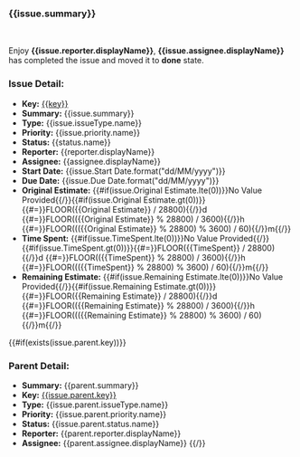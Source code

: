 ### {{issue.summary}}
<br/>

Enjoy **{{issue.reporter.displayName}}**, **{{issue.assignee.displayName}}** has completed the issue and moved it to **done** state.

### Issue Detail:
- **Key:** [{{key}}]({{url}})
- **Summary:** {{issue.summary}}
- **Type:** {{issue.issueType.name}}
- **Priority:** {{issue.priority.name}}
- **Status:** {{status.name}}
- **Reporter:** {{reporter.displayName}}
- **Assignee:** {{assignee.displayName}}
- **Start Date:** {{issue.Start Date.format("dd/MM/yyyy")}}
- **Due Date:** {{issue.Due Date.format("dd/MM/yyyy")}}
- **Original Estimate:** {{#if(issue.Original Estimate.lte(0))}}No Value Provided{{/}}{{#if(issue.Original Estimate.gt(0))}}{{#=}}FLOOR({{Original Estimate}} / 28800){{/}}d {{#=}}FLOOR(({{Original Estimate}} % 28800) / 3600){{/}}h {{#=}}FLOOR((({{Original Estimate}} % 28800) % 3600) / 60){{/}}m{{/}}
- **Time Spent:** {{#if(issue.TimeSpent.lte(0))}}No Value Provided{{/}}{{#if(issue.TimeSpent.gt(0))}}{{#=}}FLOOR({{TimeSpent}} / 28800){{/}}d {{#=}}FLOOR(({{TimeSpent}} % 28800) / 3600){{/}}h {{#=}}FLOOR((({{TimeSpent}} % 28800) % 3600) / 60){{/}}m{{/}}
- **Remaining Estimate:** {{#if(issue.Remaining Estimate.lte(0))}}No Value Provided{{/}}{{#if(issue.Remaining Estimate.gt(0))}}{{#=}}FLOOR({{Remaining Estimate}} / 28800){{/}}d {{#=}}FLOOR(({{Remaining Estimate}} % 28800) / 3600){{/}}h {{#=}}FLOOR((({{Remaining Estimate}} % 28800) % 3600) / 60){{/}}m{{/}}

{{#if(exists(issue.parent.key))}}
### Parent Detail:
- **Summary:** {{parent.summary}}
- **Key:** [{{issue.parent.key}}]({{issue.parent.url}})
- **Type:** {{issue.parent.issueType.name}}
- **Priority:** {{issue.parent.priority.name}}
- **Status:** {{issue.parent.status.name}}
- **Reporter:** {{parent.reporter.displayName}}
- **Assignee:** {{parent.assignee.displayName}}
{{/}}